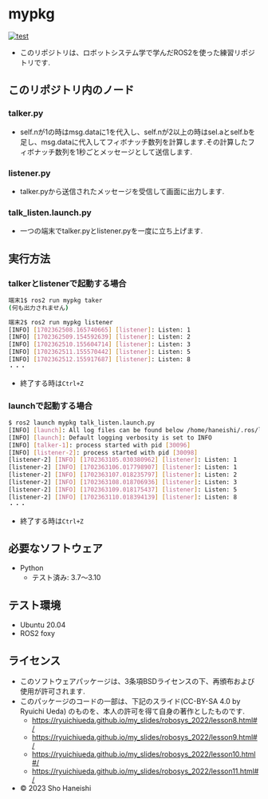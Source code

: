 # mypkg
[![test](https://github.com/showsalmon/mypkg/actions/workflows/test.yml/badge.svg)](https://github.com/showsalmon/mypkg/actions/workflows/test.yml)
* このリポジトリは、ロボットシステム学で学んだROS2を使った練習リポジトリです.

## このリポジトリ内のノード
### talker.py
* self.nが1の時はmsg.dataに1を代入し、self.nが2以上の時はsel.aとself.bを足し、msg.dataに代入してフィボナッチ数列を計算します.その計算したフィボナッチ数列を1秒ごとメッセージとして送信します.
### listener.py
* talker.pyから送信されたメッセージを受信して画面に出力します.

### talk_listen.launch.py
* 一つの端末でtalker.pyとlistener.pyを一度に立ち上げます.

## 実行方法
### talkerとlistenerで起動する場合
```bash
端末1$ ros2 run mypkg taker
(何も出力されません)

端末2$ ros2 run mypkg listener
[INFO] [1702362508.165740665] [listener]: Listen: 1
[INFO] [1702362509.154592639] [listener]: Listen: 2
[INFO] [1702362510.155604714] [listener]: Listen: 3
[INFO] [1702362511.155570442] [listener]: Listen: 5
[INFO] [1702362512.155917687] [listener]: Listen: 8
・・・
```
* 終了する時は`Ctrl+Z`

### launchで起動する場合
```bash
$ ros2 launch mypkg talk_listen.launch.py
[INFO] [launch]: All log files can be found below /home/haneishi/.ros/log/2023-12-12-15-38-23-764391-Haneishi-30094
[INFO] [launch]: Default logging verbosity is set to INFO
[INFO] [talker-1]: process started with pid [30096]
[INFO] [listener-2]: process started with pid [30098]
[listener-2] [INFO] [1702363105.030380962] [listener]: Listen: 1
[listener-2] [INFO] [1702363106.017798907] [listener]: Listen: 1
[listener-2] [INFO] [1702363107.018235797] [listener]: Listen: 2
[listener-2] [INFO] [1702363108.018706936] [listener]: Listen: 3
[listener-2] [INFO] [1702363109.018175437] [listener]: Listen: 5
[listener-2] [INFO] [1702363110.018394139] [listener]: Listen: 8
・・・
```
* 終了する時は`Ctrl+Z`

## 必要なソフトウェア
* Python
  * テスト済み: 3.7～3.10

## テスト環境
* Ubuntu 20.04
* ROS2 foxy

## ライセンス
* このソフトウェアパッケージは、3条項BSDライセンスの下、再頒布および使用が許可されます.
* このパッケージのコードの一部は、下記のスライド(CC-BY-SA 4.0 by Ryuichi Ueda) のものを、本人の許可を得て自身の著作としたものです.
  * https://ryuichiueda.github.io/my_slides/robosys_2022/lesson8.html#/
  * https://ryuichiueda.github.io/my_slides/robosys_2022/lesson9.html#/
  * https://ryuichiueda.github.io/my_slides/robosys_2022/lesson10.html#/
  * https://ryuichiueda.github.io/my_slides/robosys_2022/lesson11.html#/
* © 2023 Sho Haneishi
